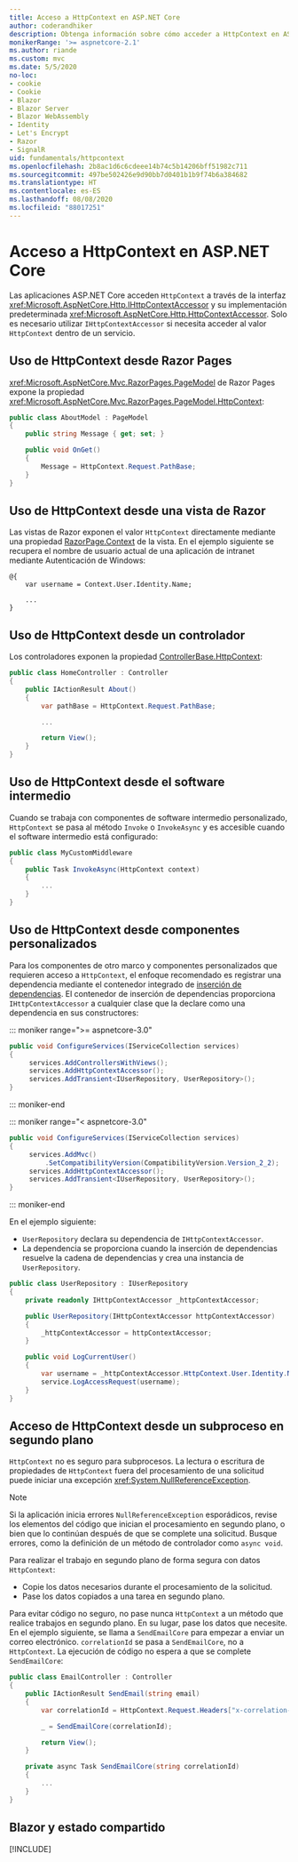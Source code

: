 ```yaml
---
title: Acceso a HttpContext en ASP.NET Core
author: coderandhiker
description: Obtenga información sobre cómo acceder a HttpContext en ASP.NET Core.
monikerRange: '>= aspnetcore-2.1'
ms.author: riande
ms.custom: mvc
ms.date: 5/5/2020
no-loc:
- cookie
- Cookie
- Blazor
- Blazor Server
- Blazor WebAssembly
- Identity
- Let's Encrypt
- Razor
- SignalR
uid: fundamentals/httpcontext
ms.openlocfilehash: 2b8ac1d6c6cdeee14b74c5b14206bff51982c711
ms.sourcegitcommit: 497be502426e9d90bb7d0401b1b9f74b6a384682
ms.translationtype: HT
ms.contentlocale: es-ES
ms.lasthandoff: 08/08/2020
ms.locfileid: "88017251"
---
```

# <a name="access-httpcontext-in-aspnet-core"></a>Acceso a HttpContext en ASP.NET Core

Las aplicaciones ASP.NET Core acceden `HttpContext` a través de la interfaz <xref:Microsoft.AspNetCore.Http.IHttpContextAccessor> y su implementación predeterminada <xref:Microsoft.AspNetCore.Http.HttpContextAccessor>. Solo es necesario utilizar `IHttpContextAccessor` si necesita acceder al valor `HttpContext` dentro de un servicio.

## <a name="use-httpcontext-from-no-locrazor-pages"></a>Uso de HttpContext desde Razor Pages

<xref:Microsoft.AspNetCore.Mvc.RazorPages.PageModel> de Razor Pages expone la propiedad <xref:Microsoft.AspNetCore.Mvc.RazorPages.PageModel.HttpContext>:

```csharp
public class AboutModel : PageModel
{
    public string Message { get; set; }

    public void OnGet()
    {
        Message = HttpContext.Request.PathBase;
    }
}
```

## <a name="use-httpcontext-from-a-no-locrazor-view"></a>Uso de HttpContext desde una vista de Razor

Las vistas de Razor exponen el valor `HttpContext` directamente mediante una propiedad [RazorPage.Context](xref:Microsoft.AspNetCore.Mvc.Razor.RazorPage.Context) de la vista. En el ejemplo siguiente se recupera el nombre de usuario actual de una aplicación de intranet mediante Autenticación de Windows:

```cshtml
@{
    var username = Context.User.Identity.Name;
    
    ...
}
```

## <a name="use-httpcontext-from-a-controller"></a>Uso de HttpContext desde un controlador

Los controladores exponen la propiedad [ControllerBase.HttpContext](xref:Microsoft.AspNetCore.Mvc.ControllerBase.HttpContext):

```csharp
public class HomeController : Controller
{
    public IActionResult About()
    {
        var pathBase = HttpContext.Request.PathBase;

        ...

        return View();
    }
}
```

## <a name="use-httpcontext-from-middleware"></a>Uso de HttpContext desde el software intermedio

Cuando se trabaja con componentes de software intermedio personalizado, `HttpContext` se pasa al método `Invoke` o `InvokeAsync` y es accesible cuando el software intermedio está configurado:

```csharp
public class MyCustomMiddleware
{
    public Task InvokeAsync(HttpContext context)
    {
        ...
    }
}
```

## <a name="use-httpcontext-from-custom-components"></a>Uso de HttpContext desde componentes personalizados

Para los componentes de otro marco y componentes personalizados que requieren acceso a `HttpContext`, el enfoque recomendado es registrar una dependencia mediante el contenedor integrado de [inserción de dependencias](xref:fundamentals/dependency-injection). El contenedor de inserción de dependencias proporciona `IHttpContextAccessor` a cualquier clase que la declare como una dependencia en sus constructores:

::: moniker range=">= aspnetcore-3.0"

```csharp
public void ConfigureServices(IServiceCollection services)
{
     services.AddControllersWithViews();
     services.AddHttpContextAccessor();
     services.AddTransient<IUserRepository, UserRepository>();
}
```

::: moniker-end

::: moniker range="< aspnetcore-3.0"

```csharp
public void ConfigureServices(IServiceCollection services)
{
     services.AddMvc()
         .SetCompatibilityVersion(CompatibilityVersion.Version_2_2);
     services.AddHttpContextAccessor();
     services.AddTransient<IUserRepository, UserRepository>();
}
```

::: moniker-end

En el ejemplo siguiente:

* `UserRepository` declara su dependencia de `IHttpContextAccessor`.
* La dependencia se proporciona cuando la inserción de dependencias resuelve la cadena de dependencias y crea una instancia de `UserRepository`.

```csharp
public class UserRepository : IUserRepository
{
    private readonly IHttpContextAccessor _httpContextAccessor;

    public UserRepository(IHttpContextAccessor httpContextAccessor)
    {
        _httpContextAccessor = httpContextAccessor;
    }

    public void LogCurrentUser()
    {
        var username = _httpContextAccessor.HttpContext.User.Identity.Name;
        service.LogAccessRequest(username);
    }
}
```

## <a name="httpcontext-access-from-a-background-thread"></a>Acceso de HttpContext desde un subproceso en segundo plano

`HttpContext` no es seguro para subprocesos. La lectura o escritura de propiedades de `HttpContext` fuera del procesamiento de una solicitud puede iniciar una excepción <xref:System.NullReferenceException>.

> [!NOTE]
> Si la aplicación inicia errores `NullReferenceException` esporádicos, revise los elementos del código que inician el procesamiento en segundo plano, o bien que lo continúan después de que se complete una solicitud. Busque errores, como la definición de un método de controlador como `async void`.

Para realizar el trabajo en segundo plano de forma segura con datos `HttpContext`:

* Copie los datos necesarios durante el procesamiento de la solicitud.
* Pase los datos copiados a una tarea en segundo plano.

Para evitar código no seguro, no pase nunca `HttpContext` a un método que realice trabajos en segundo plano. En su lugar, pase los datos que necesite. En el ejemplo siguiente, se llama a `SendEmailCore` para empezar a enviar un correo electrónico. `correlationId` se pasa a `SendEmailCore`, no a `HttpContext`. La ejecución de código no espera a que se complete `SendEmailCore`:

```csharp
public class EmailController : Controller
{
    public IActionResult SendEmail(string email)
    {
        var correlationId = HttpContext.Request.Headers["x-correlation-id"].ToString();

        _ = SendEmailCore(correlationId);

        return View();
    }

    private async Task SendEmailCore(string correlationId)
    {
        ...
    }
}
```

## <a name="no-locblazor-and-shared-state"></a>Blazor y estado compartido

[!INCLUDE[](~/includes/blazor-security/blazor-shared-state.md)]
